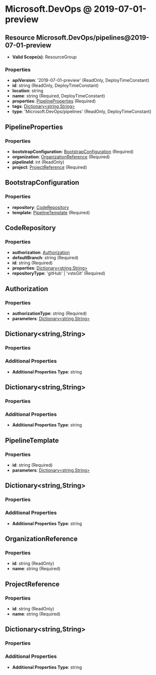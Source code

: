 # Microsoft.DevOps @ 2019-07-01-preview

## Resource Microsoft.DevOps/pipelines@2019-07-01-preview
* **Valid Scope(s)**: ResourceGroup
### Properties
* **apiVersion**: '2019-07-01-preview' (ReadOnly, DeployTimeConstant)
* **id**: string (ReadOnly, DeployTimeConstant)
* **location**: string
* **name**: string (Required, DeployTimeConstant)
* **properties**: [PipelineProperties](#pipelineproperties) (Required)
* **tags**: [Dictionary<string,String>](#dictionarystringstring)
* **type**: 'Microsoft.DevOps/pipelines' (ReadOnly, DeployTimeConstant)

## PipelineProperties
### Properties
* **bootstrapConfiguration**: [BootstrapConfiguration](#bootstrapconfiguration) (Required)
* **organization**: [OrganizationReference](#organizationreference) (Required)
* **pipelineId**: int (ReadOnly)
* **project**: [ProjectReference](#projectreference) (Required)

## BootstrapConfiguration
### Properties
* **repository**: [CodeRepository](#coderepository)
* **template**: [PipelineTemplate](#pipelinetemplate) (Required)

## CodeRepository
### Properties
* **authorization**: [Authorization](#authorization)
* **defaultBranch**: string (Required)
* **id**: string (Required)
* **properties**: [Dictionary<string,String>](#dictionarystringstring)
* **repositoryType**: 'gitHub' | 'vstsGit' (Required)

## Authorization
### Properties
* **authorizationType**: string (Required)
* **parameters**: [Dictionary<string,String>](#dictionarystringstring)

## Dictionary<string,String>
### Properties
### Additional Properties
* **Additional Properties Type**: string

## Dictionary<string,String>
### Properties
### Additional Properties
* **Additional Properties Type**: string

## PipelineTemplate
### Properties
* **id**: string (Required)
* **parameters**: [Dictionary<string,String>](#dictionarystringstring)

## Dictionary<string,String>
### Properties
### Additional Properties
* **Additional Properties Type**: string

## OrganizationReference
### Properties
* **id**: string (ReadOnly)
* **name**: string (Required)

## ProjectReference
### Properties
* **id**: string (ReadOnly)
* **name**: string (Required)

## Dictionary<string,String>
### Properties
### Additional Properties
* **Additional Properties Type**: string

